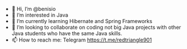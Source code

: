 - 👋 Hi, I’m @benisio
- 👀 I’m interested in Java
- 🌱 I’m currently learning Hibernate and Spring Frameworks
- 💞️ I’m looking to collaborate on coding not big Java projects with other Java students who have the same Java skills.
- 📫 How to reach me: Telegram https://t.me/redtriangle901

<!---
benisio/benisio is a ✨ special ✨ repository because its `README.md` (this file) appears on your GitHub profile.
You can click the Preview link to take a look at your changes.
--->
